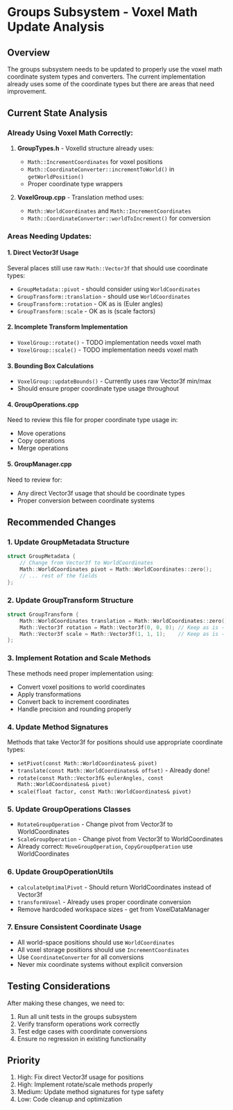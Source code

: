 # Groups Subsystem - Voxel Math Update Analysis

## Overview
The groups subsystem needs to be updated to properly use the voxel math coordinate system types and converters. The current implementation already uses some of the coordinate types but there are areas that need improvement.

## Current State Analysis

### Already Using Voxel Math Correctly:
1. **GroupTypes.h** - VoxelId structure already uses:
   - `Math::IncrementCoordinates` for voxel positions
   - `Math::CoordinateConverter::incrementToWorld()` in `getWorldPosition()`
   - Proper coordinate type wrappers

2. **VoxelGroup.cpp** - Translation method uses:
   - `Math::WorldCoordinates` and `Math::IncrementCoordinates`
   - `Math::CoordinateConverter::worldToIncrement()` for conversion

### Areas Needing Updates:

#### 1. Direct Vector3f Usage
Several places still use raw `Math::Vector3f` that should use coordinate types:
- `GroupMetadata::pivot` - should consider using `WorldCoordinates`
- `GroupTransform::translation` - should use `WorldCoordinates`
- `GroupTransform::rotation` - OK as is (Euler angles)
- `GroupTransform::scale` - OK as is (scale factors)

#### 2. Incomplete Transform Implementation
- `VoxelGroup::rotate()` - TODO implementation needs voxel math
- `VoxelGroup::scale()` - TODO implementation needs voxel math

#### 3. Bounding Box Calculations
- `VoxelGroup::updateBounds()` - Currently uses raw Vector3f min/max
- Should ensure proper coordinate type usage throughout

#### 4. GroupOperations.cpp
Need to review this file for proper coordinate type usage in:
- Move operations
- Copy operations
- Merge operations

#### 5. GroupManager.cpp
Need to review for:
- Any direct Vector3f usage that should be coordinate types
- Proper conversion between coordinate systems

## Recommended Changes

### 1. Update GroupMetadata Structure
```cpp
struct GroupMetadata {
    // Change from Vector3f to WorldCoordinates
    Math::WorldCoordinates pivot = Math::WorldCoordinates::zero();
    // ... rest of the fields
};
```

### 2. Update GroupTransform Structure
```cpp
struct GroupTransform {
    Math::WorldCoordinates translation = Math::WorldCoordinates::zero();
    Math::Vector3f rotation = Math::Vector3f(0, 0, 0); // Keep as is - Euler angles
    Math::Vector3f scale = Math::Vector3f(1, 1, 1);    // Keep as is - scale factors
};
```

### 3. Implement Rotation and Scale Methods
These methods need proper implementation using:
- Convert voxel positions to world coordinates
- Apply transformations
- Convert back to increment coordinates
- Handle precision and rounding properly

### 4. Update Method Signatures
Methods that take Vector3f for positions should use appropriate coordinate types:
- `setPivot(const Math::WorldCoordinates& pivot)`
- `translate(const Math::WorldCoordinates& offset)` - Already done!
- `rotate(const Math::Vector3f& eulerAngles, const Math::WorldCoordinates& pivot)`
- `scale(float factor, const Math::WorldCoordinates& pivot)`

### 5. Update GroupOperations Classes
- `RotateGroupOperation` - Change pivot from Vector3f to WorldCoordinates
- `ScaleGroupOperation` - Change pivot from Vector3f to WorldCoordinates
- Already correct: `MoveGroupOperation`, `CopyGroupOperation` use WorldCoordinates

### 6. Update GroupOperationUtils
- `calculateOptimalPivot` - Should return WorldCoordinates instead of Vector3f
- `transformVoxel` - Already uses proper coordinate conversion
- Remove hardcoded workspace sizes - get from VoxelDataManager

### 7. Ensure Consistent Coordinate Usage
- All world-space positions should use `WorldCoordinates`
- All voxel storage positions should use `IncrementCoordinates`
- Use `CoordinateConverter` for all conversions
- Never mix coordinate systems without explicit conversion

## Testing Considerations
After making these changes, we need to:
1. Run all unit tests in the groups subsystem
2. Verify transform operations work correctly
3. Test edge cases with coordinate conversions
4. Ensure no regression in existing functionality

## Priority
1. High: Fix direct Vector3f usage for positions
2. High: Implement rotate/scale methods properly
3. Medium: Update method signatures for type safety
4. Low: Code cleanup and optimization